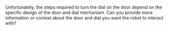 Unfortunately, the steps required to turn the dial on the door depend on the specific design of the door and dial mechanism. Can you provide more information or context about the door and dial you want the robot to interact with?